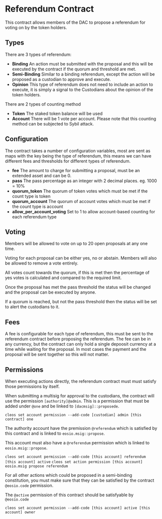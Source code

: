 # Referendum Contract

This contract allows members of the DAC to propose a referendum for voting on by the token holders.

## Types

There are 3 types of referendum:

- **Binding** An action must be submitted with the proposal and this will be executed by the contract if the quorum and threshold are met.
- **Semi-Binding** Similar to a binding referendum, except the action will be proposed as a custodian to approve and execute.
- **Opinion** This type of referendum does not need to include an action to execute, it is simply a signal to the Custodians about the opinion of the token holders.

There are 2 types of counting method

- **Token** The staked token balance will be used
- **Account** There will be 1 vote per account.  Please note that this counting method can be subjected to Sybil attack.

## Configuration

The contract takes a number of configuration variables, most are sent as maps with the key being the type of referendum, this means we can have different fees and thresholds for different types of referendum.

- **fee** The amount to charge for submitting a proposal, must be an extended asset and can be 0.
- **pass** The pass percentage as an integer with 2 decimal places.  eg. 1000 = 10%
- **quorum_token** The quorum of token votes which must be met if the count type is token
- **quorum_account** The quorum of account votes which must be met if the count type is account
- **allow_per_account_voting** Set to 1 to allow account-based counting for each referendum type

## Voting

Members will be allowed to vote on up to 20 open proposals at any one time.

Voting for each proposal can be either yes, no or abstain.  Members will also be allowed to remove a vote entirely.

All votes count towards the quorum, if this is met then the percentage of yes votes is calculated and compared to the required limit.

Once the proposal has met the pass threshold the status will be changed and the proposal can be executed by anyone.

If a quorum is reached, but not the pass threshold then the status will be set to alert the custodians to it.

## Fees

A fee is configurable for each type of referendum, this must be sent to the referendum contract before proposing the referendum.  The fee can be in any currency, but the contract can only hold a single depoosit currency at a time while waiting for the proposal.  In most cases the payment and the proposal will be sent together so this will not matter.

## Permissions

When executing actions directly, the referendum contract must must satisfy those permissions by itself.

When submitting a multisig for approval to the custodians, the contract will use the permission `[authority]@admin`.  This is a permission that must be added under `@one` and be linked to `[dacmsig]::proposede`.

`cleos set account permission --add-code [custodian] admin [this contract] one`

The authority account have the premission `@referendum` which is satisfied by this contract and is linked to `eosio.msig::propose`.

This account must also have a `@referendum` permission which is linked to `eosio.msig::propose`.

`cleos set account permission --add-code [this account] referendum [this account] active`
`cleos set action permission [this account] eosio.msig propose referendum`

For all other actions which could be proposed in a semi-binding constitution, you must make sure that they can be satisfied by the contract `@eosio.code` permission.

The `@active` permission of this contract should be satisfyable by `@eosio.code`

`cleos set account permission --add-code [this account] active [this account] owner`
